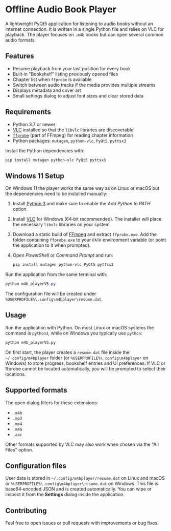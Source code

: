 # Offline Audio Book Player

A lightweight PyQt5 application for listening to audio books without an internet connection. It is written in a single Python file and relies on VLC for playback. The player focuses on `.m4b` books but can open several common audio formats.

## Features

- Resume playback from your last position for every book
- Built‑in "Bookshelf" listing previously opened files
- Chapter list when `ffprobe` is available
- Switch between audio tracks if the media provides multiple streams
- Displays metadata and cover art
- Small settings dialog to adjust font sizes and clear stored data

## Requirements

- Python 3.7 or newer
- [VLC](https://www.videolan.org/) installed so that the `libvlc` libraries are discoverable
- [`ffprobe`](https://ffmpeg.org/ffprobe.html) (part of FFmpeg) for reading chapter information
- Python packages: `mutagen`, `python-vlc`, `PyQt5`, `pyttsx3`

Install the Python dependencies with:

```bash
pip install mutagen python-vlc PyQt5 pyttsx3
```

## Windows 11 Setup

On Windows 11 the player works the same way as on Linux or macOS but the
dependencies need to be installed manually:

1. Install [Python 3](https://www.python.org/downloads/windows/) and make sure
   to enable the *Add Python to PATH* option.
2. Install [VLC](https://www.videolan.org/) for Windows (64‑bit recommended).
   The installer will place the necessary `libvlc` libraries on your system.
3. Download a static build of
   [FFmpeg](https://www.gyan.dev/ffmpeg/builds/) and extract `ffprobe.exe`. Add
   the folder containing `ffprobe.exe` to your `PATH` environment variable
   (or point the application to it when prompted).
4. Open *PowerShell* or *Command Prompt* and run:

   ```powershell
   pip install mutagen python-vlc PyQt5 pyttsx3
   ```

Run the application from the same terminal with:

```powershell
python m4b_playerV5.py
```

The configuration file will be created under
`%USERPROFILE%\.config\m4bplayer\resume.dat`.

## Usage

Run the application with Python. On most Linux or macOS systems the command is
`python3`, while on Windows you typically use `python`:

```bash
python m4b_playerV5.py
```

On first start, the player creates a `resume.dat` file inside the
`~/.config/m4bplayer` folder (or `%USERPROFILE%\.config\m4bplayer` on Windows)
to store progress, bookshelf entries and UI preferences. If VLC or ffprobe
cannot be located automatically, you will be prompted to select their
locations.

## Supported formats

The open dialog filters for these extensions:

- `.m4b`
- `.mp3`
- `.mp4`
- `.m4a`
- `.aac`

Other formats supported by VLC may also work when chosen via the "All Files" option.

## Configuration files

User data is stored in `~/.config/m4bplayer/resume.dat` on Linux and macOS or
`%USERPROFILE%\.config\m4bplayer\resume.dat` on Windows. This file is
base64‑encoded JSON and is created automatically. You can wipe or inspect it
from the **Settings** dialog inside the application.

## Contributing

Feel free to open issues or pull requests with improvements or bug fixes.
